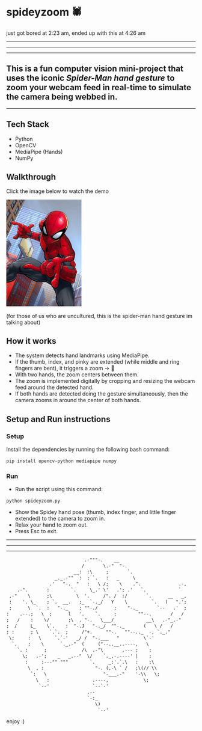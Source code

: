 # spideyzoom 🕷️

just got bored at 2:23 am, 
ended up with this at 4:26 am

---
---
---
## This is a fun computer vision mini-project that uses the iconic *Spider-Man hand gesture* to zoom your webcam feed in real-time to simulate the camera being webbed in.
---

## Tech Stack

- Python
- OpenCV
- MediaPipe (Hands)
- NumPy

## Walkthrough

Click the image below to watch the demo

<a href="https://youtu.be/cb76DTkoZBE" target="_blank">
  <img src="./spideyy.png" alt="Watch the demo" width="200"/>
</a>

(for those of us who are uncultured, this is the spider-man hand gesture im talking about)

## How it works

- The system detects hand landmarks using MediaPipe.
- If the thumb, index, and pinky are extended (while middle and ring fingers are bent), it triggers a zoom -> 🤟
- With two hands, the zoom centers between them.
- The zoom is implemented digitally by cropping and resizing the webcam feed around the detected hand.
- If both hands are detected doing the gesture simultaneously, then the camera zooms in around the center of both hands.

## Setup and Run instructions

### Setup

Install the dependencies by running the following bash command:
```
pip install opencv-python mediapipe numpy
```

### Run

- Run the script using this command:
```
python spideyzoom.py
```
- Show the Spidey hand pose (thumb, index finger, and little finger extended) to the camera to zoom in.
- Relax your hand to zoom out.
- Press Esc to exit.


---
---
---

```
                             .-"""-.    __                         
                            /       \.-"  "-.                      
                         __:  :\     ;       `.                    
                  _._.-""  :  ; `.   :   _     \                   
                .'   "-.  "   :   \ /;    \    .^.              .-,
    .-".       :        `.     \_.' \'   .'; .'   `.            `
 ,-"    \      ;\         \  '.     /". /  :/       `.      __   _,
 :    '. \_    ; `.  __.   ;_  `-._/   Y    \         `.   (   ".';
 ;      \  `.  :   "-._    ; ""-./      ;    "-._       `--   .'  ;
:    .--.;   \  ;      l   '.    `.     ;        ""--.       /   / 
;   /    :    \/       ;\  . "-.   \___/            __\   .-"_.-"  
;  /     L_    \`.    :  "-.J   "-._/  ""-._       (   \ /   /     
: :      ; \    `.`.  ;     /"+.     ""-.   ""--.._  -, `._."      
 \;     :   \     `.`-'   _/ /  "-.___   "         \`-'            
  `.    ;    \      `._.-"  (     ("--..__..----,   \              
    `. :      ;             /\  .-"\       ,--- ;    ;             
      \;   .-';    _   _.--"  \/    `._,-.----' |    ;             
       :     :---"" """        `.     _:'.`.\   :    ;\            
        \  , :                   "-. (,-\ ` /   ;\(// \\           
         `:   \                     "-___.-"    '-\\   \;          
           \   :                .----,             \;              
            `--'                `--`-'                             
                              .--                                  
                              `-:_                                 
                                 \)                                
                                  `--'
```

enjoy :)

